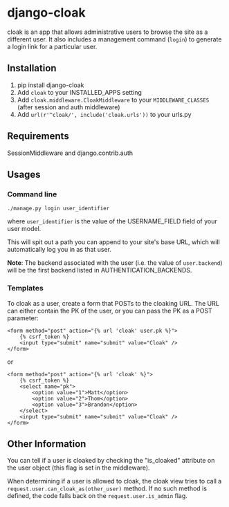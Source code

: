 # django-cloak

cloak is an app that allows administrative users to browse the site as a different user. It also includes a management command (`login`) to generate a login link for a particular user.

## Installation

1. pip install django-cloak
1. Add `cloak` to your INSTALLED_APPS setting
1. Add `cloak.middleware.CloakMiddleware` to your `MIDDLEWARE_CLASSES` (after session and auth middleware)
1. Add `url(r'^cloak/', include('cloak.urls'))` to your urls.py

## Requirements

SessionMiddleware and django.contrib.auth

## Usages

### Command line

    ./manage.py login user_identifier

where `user_identifier` is the value of the USERNAME_FIELD field of your user model.

This will spit out a path you can append to your site's base URL, which will automatically log you in as that user.

**Note**: The backend associated with the user (i.e. the value of `user.backend`) will be the first backend listed in AUTHENTICATION_BACKENDS.

### Templates

To cloak as a user, create a form that POSTs to the cloaking URL. The URL can either contain the PK of the user, or you can pass the PK as a POST parameter:

    <form method="post" action="{% url 'cloak' user.pk %}">
        {% csrf_token %}
        <input type="submit" name="submit" value="Cloak" />
    </form>

or

    <form method="post" action="{% url 'cloak' %}">
        {% csrf_token %}
        <select name="pk">
            <option value="1">Matt</option>
            <option value="2">Thom</option>
            <option value="3">Brandon</option>
        </select>
        <input type="submit" name="submit" value="Cloak" />
    </form>

## Other Information

You can tell if a user is cloaked by checking the "is_cloaked" attribute on the user object (this flag is set in the middleware).

When determining if a user is allowed to cloak, the cloak view tries to call a `request.user.can_cloak_as(other_user)` method. If no such method is defined, the code falls back on the `request.user.is_admin` flag.

